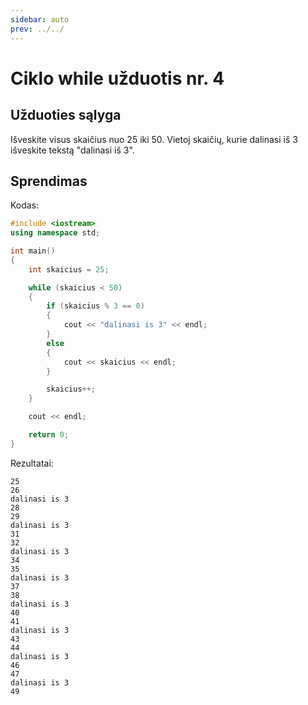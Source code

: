 ```yaml
---
sidebar: auto
prev: ../../
---
```


# Ciklo while užduotis nr. 4

## Užduoties sąlyga

Išveskite visus skaičius nuo 25 iki 50. Vietoj skaičių, kurie dalinasi iš 3 išveskite tekstą "dalinasi iš 3".

## Sprendimas

Kodas:

```cpp
#include <iostream>
using namespace std;

int main()
{
	int skaicius = 25;

	while (skaicius < 50)
	{
		if (skaicius % 3 == 0)
		{
			cout << "dalinasi is 3" << endl;
		}
		else
		{
			cout << skaicius << endl;
		}

		skaicius++;
	}

	cout << endl;

	return 0;
}
```

Rezultatai:

```
25
26
dalinasi is 3
28
29
dalinasi is 3
31
32
dalinasi is 3
34
35
dalinasi is 3
37
38
dalinasi is 3
40
41
dalinasi is 3
43
44
dalinasi is 3
46
47
dalinasi is 3
49

```
